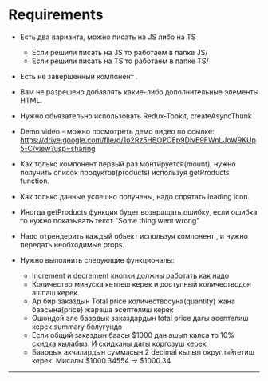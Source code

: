 # Requirements

-   Есть два варианта, можно писать на JS либо на TS
    -   Если решили писать на JS то работаем в папке JS/
    -   Если решили писать на TS то работаем в папке TS/
-   Есть не завершенный компонент <Checkout />.
-   Вам не разрешено добавлять какие-либо дополнительные элементы HTML.
-   Нужно обьязательно использовать Redux-Tookit, createAsyncThunk

-   Demo video - можно посмотреть демо видео по ссылке: https://drive.google.com/file/d/1o2Rz5HBOPOEp9DlvE9FWnLJoW9KUp5-C/view?usp=sharing

-   Как только компонент <Checkout /> первый раз монтируется(mount), нужно получить список продуктов(products) используя getProducts function.
-   Как только данные успешно получены, надо спрятать loading icon.
-   Иногда getProducts функция будет возвращать ошибку, если ошибка то нужно показывать текст "Some thing went wrong"
-   Надо отрендерить каждый обьект используя компонент <Product/>, и нужно передать необходимые props.
-   Нужно выполнить следующие функционалы:
    -   Increment и decrement кнопки должны работать как надо
    -   Количество минуска кетпеш керек и доступный количестводон ашпаш керек.
    -   Ар бир заказдын Total price количествосуна(quantity) жана баасына(price) жараша эсептелиш керек
    -   Ошондой эле баардык заказдардын total price дагы эсептелиш керек summary болугундо
    -   Если общий заказдын баасы $1000 дан ашып калса то 10% скидка кылабыз. И скидканы дагы коргозуш керек
    -   Баардык акчалардын суммасын 2 decimal кылып округляйтетиш керек. Мисалы $1000.34554 -> $1000.34

---
